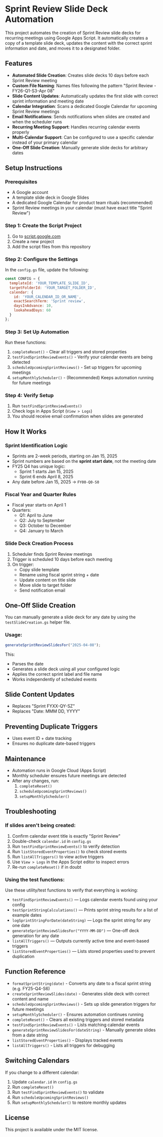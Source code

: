 
# Sprint Review Slide Deck Automation

This project automates the creation of Sprint Review slide decks for recurring meetings using Google Apps Script. It automatically creates a copy of a template slide deck, updates the content with the correct sprint information and date, and moves it to a designated folder.

## Features

- **Automated Slide Creation**: Creates slide decks 10 days before each Sprint Review meeting
- **Custom File Naming**: Names files following the pattern "Sprint Review - FY26-Q1-S3-Apr 08"
- **Slide Content Updates**: Automatically updates the first slide with correct sprint information and meeting date
- **Calendar Integration**: Scans a dedicated Google Calendar for upcoming Sprint Review meetings
- **Email Notifications**: Sends notifications when slides are created and when the scheduler runs
- **Recurring Meeting Support**: Handles recurring calendar events properly
- **Multi-Calendar Support**: Can be configured to use a specific calendar instead of your primary calendar
- **One-Off Slide Creation**: Manually generate slide decks for arbitrary dates

## Setup Instructions

### Prerequisites

- A Google account
- A template slide deck in Google Slides
- A dedicated Google Calendar for product team rituals (recommended)
- Sprint Review meetings in your calendar (must have exact title "Sprint Review")

### Step 1: Create the Script Project

1. Go to [script.google.com](https://script.google.com)
2. Create a new project
3. Add the script files from this repository

### Step 2: Configure the Settings

In the `config.gs` file, update the following:

```javascript
const CONFIG = {
  templateId: 'YOUR_TEMPLATE_SLIDE_ID',
  targetFolderId: 'YOUR_TARGET_FOLDER_ID',
  calendar: {
    id: 'YOUR_CALENDAR_ID_OR_NAME',
    exactSearchTerm: 'Sprint review',
    daysInAdvance: 10,
    lookaheadDays: 60
  }
};
```

### Step 3: Set Up Automation

Run these functions:

1. `completeReset()` - Clear all triggers and stored properties
2. `testFindSprintReviewEvents()` - Verify your calendar events are being detected
3. `scheduleUpcomingSprintReviews()` - Set up triggers for upcoming meetings
4. `setupMonthlyScheduler()` - (Recommended) Keeps automation running for future meetings

### Step 4: Verify Setup

1. Run `testFindSprintReviewEvents()`
2. Check logs in Apps Script (`View > Logs`)
3. You should receive email confirmation when slides are generated

## How It Works

### Sprint Identification Logic

- Sprints are 2-week periods, starting on Jan 15, 2025
- Sprint numbers are based on the **sprint start date**, not the meeting date
- FY25 Q4 has unique logic:
  - Sprint 1 starts Jan 15, 2025
  - Sprint 6 ends April 8, 2025
- Any date before Jan 15, 2025 → `FY00-Q0-S0`

### Fiscal Year and Quarter Rules

- Fiscal year starts on April 1
- Quarters:
  - Q1: April to June
  - Q2: July to September
  - Q3: October to December
  - Q4: January to March

### Slide Deck Creation Process

1. Scheduler finds Sprint Review meetings
2. Trigger is scheduled 10 days before each meeting
3. On trigger:
   - Copy slide template
   - Rename using fiscal sprint string + date
   - Update content on title slide
   - Move slide to target folder
   - Send notification email

## One-Off Slide Creation

You can manually generate a slide deck for any date by using the `testSlideCreation.gs` helper file.

### Usage:

```javascript
generateSprintReviewSlidesFor("2025-04-08");
```

This:
- Parses the date
- Generates a slide deck using all your configured logic
- Applies the correct sprint label and file name
- Works independently of scheduled events

## Slide Content Updates

- Replaces "Sprint FYXX-QY-SZ"
- Replaces "Date: MMM DD, YYYY"

## Preventing Duplicate Triggers

- Uses event ID + date tracking
- Ensures no duplicate date-based triggers

## Maintenance

- Automation runs in Google Cloud (Apps Script)
- Monthly scheduler ensures future meetings are detected
- After any changes, run:
  1. `completeReset()`
  2. `scheduleUpcomingSprintReviews()`
  3. `setupMonthlyScheduler()`

## Troubleshooting

### If slides aren't being created:

1. Confirm calendar event title is exactly "Sprint Review"
2. Double-check `calendar.id` in `config.gs`
3. Run `testFindSprintReviewEvents()` to verify detection
4. Run `listStoredEventProperties()` to check stored events
5. Run `listAllTriggers()` to view active triggers
6. Use `View > Logs` in the Apps Script editor to inspect errors
7. Re-run `completeReset()` if in doubt

### Using the test functions:

Use these utility/test functions to verify that everything is working:

- `testFindSprintReviewEvents()` — Logs calendar events found using your config
- `testSprintStringCalculations()` — Prints sprint string results for a list of example dates
- `logSprintStringForDate(dateString)` — Logs the sprint string for any one date
- `generateSprintReviewSlidesFor("YYYY-MM-DD")` — One-off deck generation for any date
- `listAllTriggers()` — Outputs currently active time and event-based triggers
- `listStoredEventProperties()` — Lists stored properties used to prevent duplication

## Function Reference

- `formatSprintString(date)` - Converts any date to a fiscal sprint string (e.g. FY25-Q4-S6)
- `createSprintReviewSlides(date)` - Generates slide deck with correct content and name
- `scheduleUpcomingSprintReviews()` - Sets up slide generation triggers for future meetings
- `setupMonthlyScheduler()` - Ensures automation continues running
- `completeReset()` - Clears all existing triggers and stored metadata
- `testFindSprintReviewEvents()` - Lists matching calendar events
- `generateSprintReviewSlidesFor(dateString)` - Manually generate slides from a date string
- `listStoredEventProperties()` - Displays tracked events
- `listAllTriggers()` - Lists all triggers for debugging

## Switching Calendars

If you change to a different calendar:

1. Update `calendar.id` in `config.gs`
2. Run `completeReset()`
3. Run `testFindSprintReviewEvents()` to validate
4. Run `scheduleUpcomingSprintReviews()`
5. Run `setupMonthlyScheduler()` to restore monthly updates

## License

This project is available under the MIT license.
